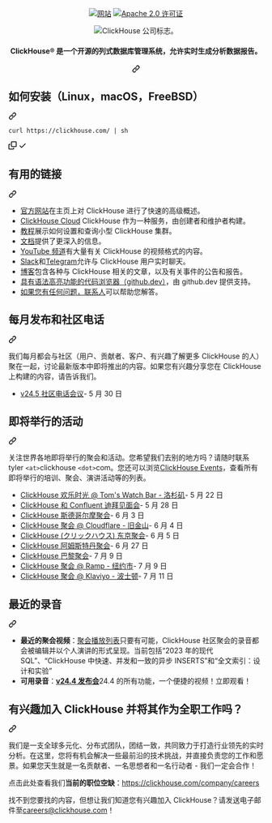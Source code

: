 <div class="Box-sc-g0xbh4-0 bJMeLZ js-snippet-clipboard-copy-unpositioned" data-hpc="true"><article class="markdown-body entry-content container-lg" itemprop="text"><div align="center" dir="auto">
<p dir="auto"><a href="https://clickhouse.com" rel="nofollow"><img src="https://camo.githubusercontent.com/c598e3069e70405905a306ecc0e5f79c87d578428dc7ea5aa35a0a0e59f5c5f5/68747470733a2f2f696d672e736869656c64732e696f2f776562736974653f75705f6d6573736167653d415641494c41424c4526646f776e5f6d6573736167653d444f574e2675726c3d6874747073253341253246253246636c69636b686f7573652e636f6d267374796c653d666f722d7468652d6261646765" alt="网站" data-canonical-src="https://img.shields.io/website?up_message=AVAILABLE&amp;down_message=DOWN&amp;url=https%3A%2F%2Fclickhouse.com&amp;style=for-the-badge" style="max-width: 100%;"></a>
<a href="https://www.apache.org/licenses/LICENSE-2.0" rel="nofollow"><img src="https://camo.githubusercontent.com/d899f6324dd97e54364e164cecd314cf2c6c7c329a6067f74e068264c5f85af0/68747470733a2f2f696d672e736869656c64732e696f2f62616467652f6c6963656e73652d417061636865253230322e302d626c756576696f6c65743f7374796c653d666f722d7468652d6261646765" alt="Apache 2.0 许可证" data-canonical-src="https://img.shields.io/badge/license-Apache%202.0-blueviolet?style=for-the-badge" style="max-width: 100%;"></a></p>
<themed-picture data-catalyst-inline="true" data-catalyst=""><picture align="center">
    <source media="(prefers-color-scheme: dark)" srcset="https://github.com/ClickHouse/clickhouse-docs/assets/9611008/4ef9c104-2d3f-4646-b186-507358d2fe28">
    <source media="(prefers-color-scheme: light)" srcset="https://github.com/ClickHouse/clickhouse-docs/assets/9611008/b001dc7b-5a45-4dcd-9275-e03beb7f9177">
    <img alt="ClickHouse 公司标志。" src="https://github.com/ClickHouse/clickhouse-docs/assets/9611008/b001dc7b-5a45-4dcd-9275-e03beb7f9177" style="visibility:visible;max-width:100%;">
</picture></themed-picture>
<div class="markdown-heading" dir="auto"><h4 tabindex="-1" class="heading-element" dir="auto"><font style="vertical-align: inherit;"><font style="vertical-align: inherit;">ClickHouse® 是一个开源的列式数据库管理系统，允许实时生成分析数据报告。</font></font></h4><a id="user-content-clickhouse-is-an-open-source-column-oriented-database-management-system-that-allows-generating-analytical-data-reports-in-real-time" class="anchor" aria-label="永久链接：ClickHouse® 是一个开源的列式数据库管理系统，允许实时生成分析数据报告。" href="#clickhouse-is-an-open-source-column-oriented-database-management-system-that-allows-generating-analytical-data-reports-in-real-time"><svg class="octicon octicon-link" viewBox="0 0 16 16" version="1.1" width="16" height="16" aria-hidden="true"><path d="m7.775 3.275 1.25-1.25a3.5 3.5 0 1 1 4.95 4.95l-2.5 2.5a3.5 3.5 0 0 1-4.95 0 .751.751 0 0 1 .018-1.042.751.751 0 0 1 1.042-.018 1.998 1.998 0 0 0 2.83 0l2.5-2.5a2.002 2.002 0 0 0-2.83-2.83l-1.25 1.25a.751.751 0 0 1-1.042-.018.751.751 0 0 1-.018-1.042Zm-4.69 9.64a1.998 1.998 0 0 0 2.83 0l1.25-1.25a.751.751 0 0 1 1.042.018.751.751 0 0 1 .018 1.042l-1.25 1.25a3.5 3.5 0 1 1-4.95-4.95l2.5-2.5a3.5 3.5 0 0 1 4.95 0 .751.751 0 0 1-.018 1.042.751.751 0 0 1-1.042.018 1.998 1.998 0 0 0-2.83 0l-2.5 2.5a1.998 1.998 0 0 0 0 2.83Z"></path></svg></a></div>
</div>
<div class="markdown-heading" dir="auto"><h2 tabindex="-1" class="heading-element" dir="auto"><font style="vertical-align: inherit;"><font style="vertical-align: inherit;">如何安装（Linux，macOS，FreeBSD）</font></font></h2><a id="user-content-how-to-install-linux-macos-freebsd" class="anchor" aria-label="永久链接：如何安装（Linux、macOS、FreeBSD）" href="#how-to-install-linux-macos-freebsd"><svg class="octicon octicon-link" viewBox="0 0 16 16" version="1.1" width="16" height="16" aria-hidden="true"><path d="m7.775 3.275 1.25-1.25a3.5 3.5 0 1 1 4.95 4.95l-2.5 2.5a3.5 3.5 0 0 1-4.95 0 .751.751 0 0 1 .018-1.042.751.751 0 0 1 1.042-.018 1.998 1.998 0 0 0 2.83 0l2.5-2.5a2.002 2.002 0 0 0-2.83-2.83l-1.25 1.25a.751.751 0 0 1-1.042-.018.751.751 0 0 1-.018-1.042Zm-4.69 9.64a1.998 1.998 0 0 0 2.83 0l1.25-1.25a.751.751 0 0 1 1.042.018.751.751 0 0 1 .018 1.042l-1.25 1.25a3.5 3.5 0 1 1-4.95-4.95l2.5-2.5a3.5 3.5 0 0 1 4.95 0 .751.751 0 0 1-.018 1.042.751.751 0 0 1-1.042.018 1.998 1.998 0 0 0-2.83 0l-2.5 2.5a1.998 1.998 0 0 0 0 2.83Z"></path></svg></a></div>
<div class="snippet-clipboard-content notranslate position-relative overflow-auto"><pre class="notranslate"><code>curl https://clickhouse.com/ | sh
</code></pre><div class="zeroclipboard-container">
    <clipboard-copy aria-label="Copy" class="ClipboardButton btn btn-invisible js-clipboard-copy m-2 p-0 tooltipped-no-delay d-flex flex-justify-center flex-items-center" data-copy-feedback="Copied!" data-tooltip-direction="w" value="curl https://clickhouse.com/ | sh" tabindex="0" role="button">
      <svg aria-hidden="true" height="16" viewBox="0 0 16 16" version="1.1" width="16" data-view-component="true" class="octicon octicon-copy js-clipboard-copy-icon">
    <path d="M0 6.75C0 5.784.784 5 1.75 5h1.5a.75.75 0 0 1 0 1.5h-1.5a.25.25 0 0 0-.25.25v7.5c0 .138.112.25.25.25h7.5a.25.25 0 0 0 .25-.25v-1.5a.75.75 0 0 1 1.5 0v1.5A1.75 1.75 0 0 1 9.25 16h-7.5A1.75 1.75 0 0 1 0 14.25Z"></path><path d="M5 1.75C5 .784 5.784 0 6.75 0h7.5C15.216 0 16 .784 16 1.75v7.5A1.75 1.75 0 0 1 14.25 11h-7.5A1.75 1.75 0 0 1 5 9.25Zm1.75-.25a.25.25 0 0 0-.25.25v7.5c0 .138.112.25.25.25h7.5a.25.25 0 0 0 .25-.25v-7.5a.25.25 0 0 0-.25-.25Z"></path>
</svg>
      <svg aria-hidden="true" height="16" viewBox="0 0 16 16" version="1.1" width="16" data-view-component="true" class="octicon octicon-check js-clipboard-check-icon color-fg-success d-none">
    <path d="M13.78 4.22a.75.75 0 0 1 0 1.06l-7.25 7.25a.75.75 0 0 1-1.06 0L2.22 9.28a.751.751 0 0 1 .018-1.042.751.751 0 0 1 1.042-.018L6 10.94l6.72-6.72a.75.75 0 0 1 1.06 0Z"></path>
</svg>
    </clipboard-copy>
  </div></div>
<div class="markdown-heading" dir="auto"><h2 tabindex="-1" class="heading-element" dir="auto"><font style="vertical-align: inherit;"><font style="vertical-align: inherit;">有用的链接</font></font></h2><a id="user-content-useful-links" class="anchor" aria-label="永久链接：有用的链接" href="#useful-links"><svg class="octicon octicon-link" viewBox="0 0 16 16" version="1.1" width="16" height="16" aria-hidden="true"><path d="m7.775 3.275 1.25-1.25a3.5 3.5 0 1 1 4.95 4.95l-2.5 2.5a3.5 3.5 0 0 1-4.95 0 .751.751 0 0 1 .018-1.042.751.751 0 0 1 1.042-.018 1.998 1.998 0 0 0 2.83 0l2.5-2.5a2.002 2.002 0 0 0-2.83-2.83l-1.25 1.25a.751.751 0 0 1-1.042-.018.751.751 0 0 1-.018-1.042Zm-4.69 9.64a1.998 1.998 0 0 0 2.83 0l1.25-1.25a.751.751 0 0 1 1.042.018.751.751 0 0 1 .018 1.042l-1.25 1.25a3.5 3.5 0 1 1-4.95-4.95l2.5-2.5a3.5 3.5 0 0 1 4.95 0 .751.751 0 0 1-.018 1.042.751.751 0 0 1-1.042.018 1.998 1.998 0 0 0-2.83 0l-2.5 2.5a1.998 1.998 0 0 0 0 2.83Z"></path></svg></a></div>
<ul dir="auto">
<li><a href="https://clickhouse.com/" rel="nofollow"><font style="vertical-align: inherit;"><font style="vertical-align: inherit;">官方网站</font></font></a><font style="vertical-align: inherit;"><font style="vertical-align: inherit;">在主页上对 ClickHouse 进行了快速的高级概述。</font></font></li>
<li><a href="https://clickhouse.cloud" rel="nofollow"><font style="vertical-align: inherit;"><font style="vertical-align: inherit;">ClickHouse Cloud</font></font></a><font style="vertical-align: inherit;"><font style="vertical-align: inherit;"> ClickHouse 作为一种服务，由创建者和维护者构建。</font></font></li>
<li><a href="https://clickhouse.com/docs/en/getting_started/tutorial/" rel="nofollow"><font style="vertical-align: inherit;"><font style="vertical-align: inherit;">教程</font></font></a><font style="vertical-align: inherit;"><font style="vertical-align: inherit;">展示如何设置和查询小型 ClickHouse 集群。</font></font></li>
<li><a href="https://clickhouse.com/docs/en/" rel="nofollow"><font style="vertical-align: inherit;"><font style="vertical-align: inherit;">文档</font></font></a><font style="vertical-align: inherit;"><font style="vertical-align: inherit;">提供了更深入的信息。</font></font></li>
<li><a href="https://www.youtube.com/c/ClickHouseDB" rel="nofollow"><font style="vertical-align: inherit;"><font style="vertical-align: inherit;">YouTube 频道</font></font></a><font style="vertical-align: inherit;"><font style="vertical-align: inherit;">有大量有关 ClickHouse 的视频格式的内容。</font></font></li>
<li><a href="https://clickhouse.com/slack" rel="nofollow"><font style="vertical-align: inherit;"><font style="vertical-align: inherit;">Slack</font></font></a><font style="vertical-align: inherit;"><font style="vertical-align: inherit;">和</font></font><a href="https://telegram.me/clickhouse_en" rel="nofollow"><font style="vertical-align: inherit;"><font style="vertical-align: inherit;">Telegram</font></font></a><font style="vertical-align: inherit;"><font style="vertical-align: inherit;">允许与 ClickHouse 用户实时聊天。</font></font></li>
<li><a href="https://clickhouse.com/blog/" rel="nofollow"><font style="vertical-align: inherit;"><font style="vertical-align: inherit;">博客</font></font></a><font style="vertical-align: inherit;"><font style="vertical-align: inherit;">包含各种与 ClickHouse 相关的文章，以及有关事件的公告和报告。</font></font></li>
<li><a href="https://github.dev/ClickHouse/ClickHouse" rel="nofollow"><font style="vertical-align: inherit;"><font style="vertical-align: inherit;">具有语法高亮功能的代码浏览器（github.dev）</font></font></a><font style="vertical-align: inherit;"><font style="vertical-align: inherit;">，由 github.dev 提供支持。</font></font></li>
<li><a href="https://clickhouse.com/company/contact" rel="nofollow"><font style="vertical-align: inherit;"><font style="vertical-align: inherit;">如果您有任何问题，联系人</font></font></a><font style="vertical-align: inherit;"><font style="vertical-align: inherit;">可以帮助您解答。</font></font></li>
</ul>
<div class="markdown-heading" dir="auto"><h2 tabindex="-1" class="heading-element" dir="auto"><font style="vertical-align: inherit;"><font style="vertical-align: inherit;">每月发布和社区电话</font></font></h2><a id="user-content-monthly-release--community-call" class="anchor" aria-label="固定链接：每月发布和社区电话" href="#monthly-release--community-call"><svg class="octicon octicon-link" viewBox="0 0 16 16" version="1.1" width="16" height="16" aria-hidden="true"><path d="m7.775 3.275 1.25-1.25a3.5 3.5 0 1 1 4.95 4.95l-2.5 2.5a3.5 3.5 0 0 1-4.95 0 .751.751 0 0 1 .018-1.042.751.751 0 0 1 1.042-.018 1.998 1.998 0 0 0 2.83 0l2.5-2.5a2.002 2.002 0 0 0-2.83-2.83l-1.25 1.25a.751.751 0 0 1-1.042-.018.751.751 0 0 1-.018-1.042Zm-4.69 9.64a1.998 1.998 0 0 0 2.83 0l1.25-1.25a.751.751 0 0 1 1.042.018.751.751 0 0 1 .018 1.042l-1.25 1.25a3.5 3.5 0 1 1-4.95-4.95l2.5-2.5a3.5 3.5 0 0 1 4.95 0 .751.751 0 0 1-.018 1.042.751.751 0 0 1-1.042.018 1.998 1.998 0 0 0-2.83 0l-2.5 2.5a1.998 1.998 0 0 0 0 2.83Z"></path></svg></a></div>
<p dir="auto"><font style="vertical-align: inherit;"><font style="vertical-align: inherit;">我们每月都会与社区（用户、贡献者、客户、有兴趣了解更多 ClickHouse 的人）聚在一起，讨论最新版本中即将推出的内容。如果您有兴趣分享您在 ClickHouse 上构建的内容，请告诉我们。</font></font></p>
<ul dir="auto">
<li><a href="https://clickhouse.com/company/events/v24-5-community-release-call" rel="nofollow"><font style="vertical-align: inherit;"><font style="vertical-align: inherit;">v24.5 社区电话会议</font></font></a><font style="vertical-align: inherit;"><font style="vertical-align: inherit;">- 5 月 30 日</font></font></li>
</ul>
<div class="markdown-heading" dir="auto"><h2 tabindex="-1" class="heading-element" dir="auto"><font style="vertical-align: inherit;"><font style="vertical-align: inherit;">即将举行的活动</font></font></h2><a id="user-content-upcoming-events" class="anchor" aria-label="固定链接：即将举办的活动" href="#upcoming-events"><svg class="octicon octicon-link" viewBox="0 0 16 16" version="1.1" width="16" height="16" aria-hidden="true"><path d="m7.775 3.275 1.25-1.25a3.5 3.5 0 1 1 4.95 4.95l-2.5 2.5a3.5 3.5 0 0 1-4.95 0 .751.751 0 0 1 .018-1.042.751.751 0 0 1 1.042-.018 1.998 1.998 0 0 0 2.83 0l2.5-2.5a2.002 2.002 0 0 0-2.83-2.83l-1.25 1.25a.751.751 0 0 1-1.042-.018.751.751 0 0 1-.018-1.042Zm-4.69 9.64a1.998 1.998 0 0 0 2.83 0l1.25-1.25a.751.751 0 0 1 1.042.018.751.751 0 0 1 .018 1.042l-1.25 1.25a3.5 3.5 0 1 1-4.95-4.95l2.5-2.5a3.5 3.5 0 0 1 4.95 0 .751.751 0 0 1-.018 1.042.751.751 0 0 1-1.042.018 1.998 1.998 0 0 0-2.83 0l-2.5 2.5a1.998 1.998 0 0 0 0 2.83Z"></path></svg></a></div>
<p dir="auto"><font style="vertical-align: inherit;"><font style="vertical-align: inherit;">关注世界各地即将举行的聚会和活动。您希望我们去别的地方吗？请随时联系 tyler </font></font><code>&lt;at&gt;</code><font style="vertical-align: inherit;"><font style="vertical-align: inherit;">clickhouse </font></font><code>&lt;dot&gt;</code><font style="vertical-align: inherit;"><font style="vertical-align: inherit;">com。您还可以浏览</font></font><a href="https://clickhouse.com/company/news-events" rel="nofollow"><font style="vertical-align: inherit;"><font style="vertical-align: inherit;">ClickHouse Events</font></font></a><font style="vertical-align: inherit;"><font style="vertical-align: inherit;">，查看所有即将举行的培训、聚会、演讲活动等的列表。</font></font></p>
<ul dir="auto">
<li><a href="https://www.meetup.com/clickhouse-los-angeles-user-group/events/300740584/" rel="nofollow"><font style="vertical-align: inherit;"><font style="vertical-align: inherit;">ClickHouse 欢乐时光 @ Tom's Watch Bar - 洛杉矶</font></font></a><font style="vertical-align: inherit;"><font style="vertical-align: inherit;">- 5 月 22 日</font></font></li>
<li><a href="https://www.meetup.com/clickhouse-dubai-meetup-group/events/299629189/" rel="nofollow"><font style="vertical-align: inherit;"><font style="vertical-align: inherit;">ClickHouse 和 Confluent 迪拜见面会</font></font></a><font style="vertical-align: inherit;"><font style="vertical-align: inherit;">- 5 月 28 日</font></font></li>
<li><a href="https://www.meetup.com/clickhouse-stockholm-user-group/events/299752651/" rel="nofollow"><font style="vertical-align: inherit;"><font style="vertical-align: inherit;">ClickHouse 斯德哥尔摩聚会</font></font></a><font style="vertical-align: inherit;"><font style="vertical-align: inherit;">- 6 月 3 日</font></font></li>
<li><a href="https://www.meetup.com/clickhouse-silicon-valley-meetup-group/events/300523061/" rel="nofollow"><font style="vertical-align: inherit;"><font style="vertical-align: inherit;">ClickHouse 聚会 @ Cloudflare - 旧金山</font></font></a><font style="vertical-align: inherit;"><font style="vertical-align: inherit;">- 6 月 4 日</font></font></li>
<li><a href="https://www.meetup.com/clickhouse-tokyo-user-group/events/300798053/" rel="nofollow"><font style="vertical-align: inherit;"><font style="vertical-align: inherit;">ClickHouse (クリックハウス) 东京聚会</font></font></a><font style="vertical-align: inherit;"><font style="vertical-align: inherit;">- 6 月 5 日</font></font></li>
<li><a href="https://www.meetup.com/clickhouse-netherlands-user-group/events/300781068/" rel="nofollow"><font style="vertical-align: inherit;"><font style="vertical-align: inherit;">ClickHouse 阿姆斯特丹聚会</font></font></a><font style="vertical-align: inherit;"><font style="vertical-align: inherit;">- 6 月 27 日</font></font></li>
<li><a href="https://www.meetup.com/clickhouse-france-user-group/events/300783448/" rel="nofollow"><font style="vertical-align: inherit;"><font style="vertical-align: inherit;">ClickHouse 巴黎聚会</font></font></a><font style="vertical-align: inherit;"><font style="vertical-align: inherit;">- 7 月 9 日</font></font></li>
<li><a href="https://www.meetup.com/clickhouse-new-york-user-group/events/300595845/" rel="nofollow"><font style="vertical-align: inherit;"><font style="vertical-align: inherit;">ClickHouse 聚会 @ Ramp - 纽约市</font></font></a><font style="vertical-align: inherit;"><font style="vertical-align: inherit;">- 7 月 9 日</font></font></li>
<li><a href="https://www.meetup.com/clickhouse-boston-user-group/events/300907870" rel="nofollow"><font style="vertical-align: inherit;"><font style="vertical-align: inherit;">ClickHouse 聚会 @ Klaviyo - 波士顿</font></font></a><font style="vertical-align: inherit;"><font style="vertical-align: inherit;">- 7 月 11 日</font></font></li>
</ul>
<div class="markdown-heading" dir="auto"><h2 tabindex="-1" class="heading-element" dir="auto"><font style="vertical-align: inherit;"><font style="vertical-align: inherit;">最近的录音</font></font></h2><a id="user-content-recent-recordings" class="anchor" aria-label="固定链接：最近的录音" href="#recent-recordings"><svg class="octicon octicon-link" viewBox="0 0 16 16" version="1.1" width="16" height="16" aria-hidden="true"><path d="m7.775 3.275 1.25-1.25a3.5 3.5 0 1 1 4.95 4.95l-2.5 2.5a3.5 3.5 0 0 1-4.95 0 .751.751 0 0 1 .018-1.042.751.751 0 0 1 1.042-.018 1.998 1.998 0 0 0 2.83 0l2.5-2.5a2.002 2.002 0 0 0-2.83-2.83l-1.25 1.25a.751.751 0 0 1-1.042-.018.751.751 0 0 1-.018-1.042Zm-4.69 9.64a1.998 1.998 0 0 0 2.83 0l1.25-1.25a.751.751 0 0 1 1.042.018.751.751 0 0 1 .018 1.042l-1.25 1.25a3.5 3.5 0 1 1-4.95-4.95l2.5-2.5a3.5 3.5 0 0 1 4.95 0 .751.751 0 0 1-.018 1.042.751.751 0 0 1-1.042.018 1.998 1.998 0 0 0-2.83 0l-2.5 2.5a1.998 1.998 0 0 0 0 2.83Z"></path></svg></a></div>
<ul dir="auto">
<li><strong><font style="vertical-align: inherit;"><font style="vertical-align: inherit;">最近的聚会视频</font></font></strong><font style="vertical-align: inherit;"><font style="vertical-align: inherit;">：</font></font><a href="https://www.youtube.com/playlist?list=PL0Z2YDlm0b3iNDUzpY1S3L_iV4nARda_U" rel="nofollow"><font style="vertical-align: inherit;"><font style="vertical-align: inherit;">聚会播放列表</font></font></a><font style="vertical-align: inherit;"><font style="vertical-align: inherit;">只要有可能，ClickHouse 社区聚会的录音都会被编辑并以个人演讲的形式呈现。当前包括“2023 年的现代 SQL”、“ClickHouse 中快速、并发和一致的异步 INSERTS”和“全文索引：设计和实验”</font></font></li>
<li><strong><font style="vertical-align: inherit;"><font style="vertical-align: inherit;">可用录音</font></font></strong><font style="vertical-align: inherit;"><font style="vertical-align: inherit;">：</font></font><a href="https://www.youtube.com/watch?v=dtUqgcfOGmE" rel="nofollow"><strong><font style="vertical-align: inherit;"><font style="vertical-align: inherit;">v24.4 发布会</font></font></strong></a><font style="vertical-align: inherit;"><font style="vertical-align: inherit;">24.4 的所有功能，一个便捷的视频！立即观看！</font></font></li>
</ul>
<div class="markdown-heading" dir="auto"><h2 tabindex="-1" class="heading-element" dir="auto"><font style="vertical-align: inherit;"><font style="vertical-align: inherit;">有兴趣加入 ClickHouse 并将其作为全职工作吗？</font></font></h2><a id="user-content-interested-in-joining-clickhouse-and-making-it-your-full-time-job" class="anchor" aria-label="永久链接：有兴趣加入 ClickHouse 并将其作为全职工作吗？" href="#interested-in-joining-clickhouse-and-making-it-your-full-time-job"><svg class="octicon octicon-link" viewBox="0 0 16 16" version="1.1" width="16" height="16" aria-hidden="true"><path d="m7.775 3.275 1.25-1.25a3.5 3.5 0 1 1 4.95 4.95l-2.5 2.5a3.5 3.5 0 0 1-4.95 0 .751.751 0 0 1 .018-1.042.751.751 0 0 1 1.042-.018 1.998 1.998 0 0 0 2.83 0l2.5-2.5a2.002 2.002 0 0 0-2.83-2.83l-1.25 1.25a.751.751 0 0 1-1.042-.018.751.751 0 0 1-.018-1.042Zm-4.69 9.64a1.998 1.998 0 0 0 2.83 0l1.25-1.25a.751.751 0 0 1 1.042.018.751.751 0 0 1 .018 1.042l-1.25 1.25a3.5 3.5 0 1 1-4.95-4.95l2.5-2.5a3.5 3.5 0 0 1 4.95 0 .751.751 0 0 1-.018 1.042.751.751 0 0 1-1.042.018 1.998 1.998 0 0 0-2.83 0l-2.5 2.5a1.998 1.998 0 0 0 0 2.83Z"></path></svg></a></div>
<p dir="auto"><font style="vertical-align: inherit;"><font style="vertical-align: inherit;">我们是一支全球多元化、分布式团队，团结一致，共同致力于打造行业领先的实时分析。在这里，您将有机会解决一些最前沿的技术挑战，并直接负责您的工作和愿景。如果您天生就是一名贡献者、一名思想者和一名行动者 - 我们一定会合作！</font></font></p>
<p dir="auto"><font style="vertical-align: inherit;"><font style="vertical-align: inherit;">点击此处查看我们</font></font><strong><font style="vertical-align: inherit;"><font style="vertical-align: inherit;">当前的职位空缺</font></font></strong><font style="vertical-align: inherit;"><font style="vertical-align: inherit;">：</font></font><a href="https://clickhouse.com/company/careers" rel="nofollow"><font style="vertical-align: inherit;"><font style="vertical-align: inherit;">https://clickhouse.com/company/careers</font></font></a></p>
<p dir="auto"><font style="vertical-align: inherit;"><font style="vertical-align: inherit;">找不到您要找的内容，但想让我们知道您有兴趣加入 ClickHouse？请发送电子邮件至</font></font><a href="mailto:careers@clickhouse.com"><font style="vertical-align: inherit;"><font style="vertical-align: inherit;">careers@clickhouse.com</font></font></a><font style="vertical-align: inherit;"><font style="vertical-align: inherit;">！</font></font></p>
</article></div>

